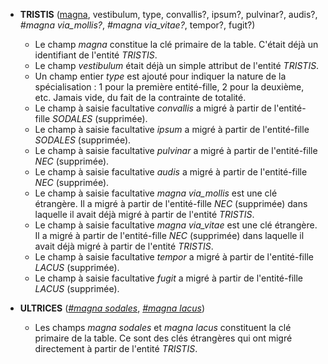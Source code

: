 <!-- Generated by Mocodo 4.0.2 -->

- **TRISTIS** (<ins>magna</ins>, vestibulum, type, convallis?, ipsum?, pulvinar?, audis?, _#magna via_mollis?_, _#magna via_vitae?_, tempor?, fugit?)
  - Le champ _magna_ constitue la clé primaire de la table. C'était déjà un identifiant de l'entité _TRISTIS_.
  - Le champ _vestibulum_ était déjà un simple attribut de l'entité _TRISTIS_.
  - Un champ entier _type_ est ajouté pour indiquer la nature de la spécialisation : 1 pour la première entité-fille, 2 pour la deuxième, etc. Jamais vide, du fait de la contrainte de totalité.
  - Le champ à saisie facultative _convallis_ a migré à partir de l'entité-fille _SODALES_ (supprimée).
  - Le champ à saisie facultative _ipsum_ a migré à partir de l'entité-fille _SODALES_ (supprimée).
  - Le champ à saisie facultative _pulvinar_ a migré à partir de l'entité-fille _NEC_ (supprimée).
  - Le champ à saisie facultative _audis_ a migré à partir de l'entité-fille _NEC_ (supprimée).
  - Le champ à saisie facultative _magna via_mollis_ est une clé étrangère. Il a migré à partir de l'entité-fille _NEC_ (supprimée) dans laquelle il avait déjà migré à partir de l'entité _TRISTIS_.
  - Le champ à saisie facultative _magna via_vitae_ est une clé étrangère. Il a migré à partir de l'entité-fille _NEC_ (supprimée) dans laquelle il avait déjà migré à partir de l'entité _TRISTIS_.
  - Le champ à saisie facultative _tempor_ a migré à partir de l'entité-fille _LACUS_ (supprimée).
  - Le champ à saisie facultative _fugit_ a migré à partir de l'entité-fille _LACUS_ (supprimée).

- **ULTRICES** (<ins>_#magna sodales_</ins>, <ins>_#magna lacus_</ins>)
  - Les champs _magna sodales_ et _magna lacus_ constituent la clé primaire de la table. Ce sont des clés étrangères qui ont migré directement à partir de l'entité _TRISTIS_.
